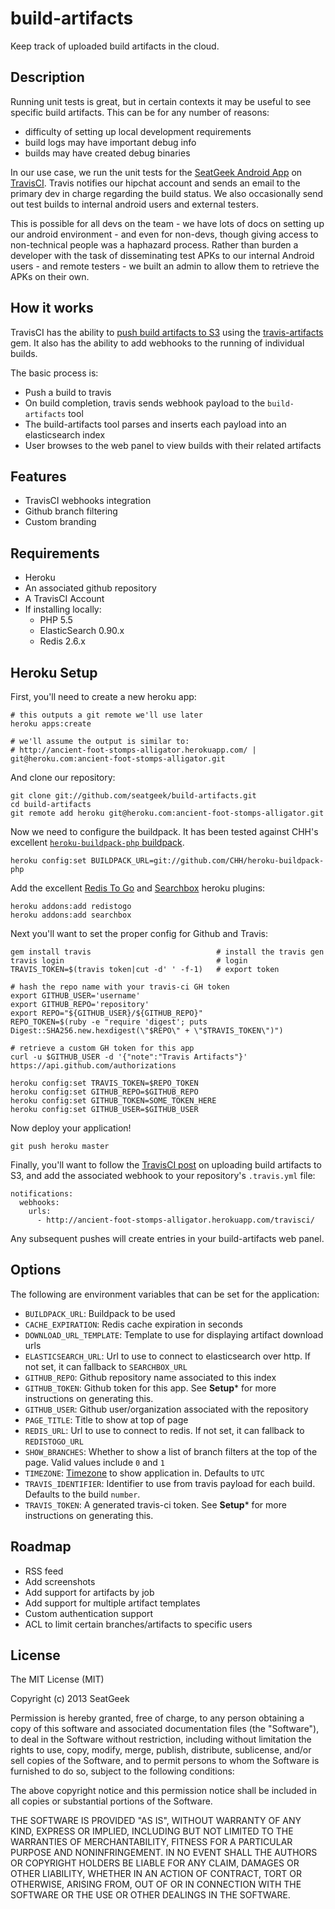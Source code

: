 # build-artifacts

Keep track of uploaded build artifacts in the cloud.

## Description

Running unit tests is great, but in certain contexts it may be useful to see specific build artifacts. This can be for any number of reasons:

- difficulty of setting up local development requirements
- build logs may have important debug info
- builds may have created debug binaries

In our use case, we run the unit tests for the [SeatGeek Android App](http://seatgeek.com/android-app) on [TravisCI](http://travis-ci.com/). Travis notifies our hipchat account and sends an email to the primary dev in charge regarding the build status. We also occasionally send out test builds to internal android users and external testers.

This is possible for all devs on the team - we have lots of docs on setting up our android environment - and even for non-devs, though giving access to non-technical people was a haphazard process. Rather than burden a developer with the task of disseminating test APKs to our internal Android users - and remote testers - we built an admin to allow them to retrieve the APKs on their own.

## How it works

TravisCI has the ability to [push build artifacts to S3](http://about.travis-ci.org/blog/2012-12-18-travis-artifacts/) using the [travis-artifacts](https://rubygems.org/gems/travis-artifacts) gem. It also has the ability to add webhooks to the running of individual builds.

The basic process is:

- Push a build to travis
- On build completion, travis sends webhook payload to the `build-artifacts` tool
- The build-artifacts tool parses and inserts each payload into an elasticsearch index
- User browses to the web panel to view builds with their related artifacts

## Features

- TravisCI webhooks integration
- Github branch filtering
- Custom branding

## Requirements

- Heroku
- An associated github repository
- A TravisCI Account
- If installing locally:
  - PHP 5.5
  - ElasticSearch 0.90.x
  - Redis 2.6.x

## Heroku Setup

First, you'll need to create a new heroku app:

    # this outputs a git remote we'll use later
    heroku apps:create

    # we'll assume the output is similar to:
    # http://ancient-foot-stomps-alligator.herokuapp.com/ | git@heroku.com:ancient-foot-stomps-alligator.git


And clone our repository:

    git clone git://github.com/seatgeek/build-artifacts.git
    cd build-artifacts
    git remote add heroku git@heroku.com:ancient-foot-stomps-alligator.git

Now we need to configure the buildpack. It has been tested against CHH's excellent [`heroku-buildpack-php` buildpack](https://github.com/CHH/heroku-buildpack-php).

    heroku config:set BUILDPACK_URL=git://github.com/CHH/heroku-buildpack-php

Add the excellent [Redis To Go](http://redistogo.com/) and [Searchbox](http://www.searchbox.com/) heroku plugins:

    heroku addons:add redistogo
    heroku addons:add searchbox

Next you'll want to set the proper config for Github and Travis:

    gem install travis                            # install the travis gen
    travis login                                  # login
    TRAVIS_TOKEN=$(travis token|cut -d' ' -f-1)   # export token

    # hash the repo name with your travis-ci GH token
    export GITHUB_USER='username'
    export GITHUB_REPO='repository'
    export REPO="${GITHUB_USER}/${GITHUB_REPO}"
    REPO_TOKEN=$(ruby -e "require 'digest'; puts Digest::SHA256.new.hexdigest(\"$REPO\" + \"$TRAVIS_TOKEN\")")

    # retrieve a custom GH token for this app
    curl -u $GITHUB_USER -d '{"note":"Travis Artifacts"}' https://api.github.com/authorizations

    heroku config:set TRAVIS_TOKEN=$REPO_TOKEN
    heroku config:set GITHUB_REPO=$GITHUB_REPO
    heroku config:set GITHUB_TOKEN=SOME_TOKEN_HERE
    heroku config:set GITHUB_USER=$GITHUB_USER

Now deploy your application!

    git push heroku master

Finally, you'll want to follow the [TravisCI post](http://about.travis-ci.org/blog/2012-12-18-travis-artifacts/) on uploading build artifacts to S3, and add the associated webhook to your repository's `.travis.yml` file:

    notifications:
      webhooks:
        urls:
          - http://ancient-foot-stomps-alligator.herokuapp.com/travisci/

Any subsequent pushes will create entries in your build-artifacts web panel.

## Options

The following are environment variables that can be set for the application:

- `BUILDPACK_URL`:         Buildpack to be used
- `CACHE_EXPIRATION`:      Redis cache expiration in seconds
- `DOWNLOAD_URL_TEMPLATE`: Template to use for displaying artifact download urls
- `ELASTICSEARCH_URL`:     Url to use to connect to elasticsearch over http. If not set, it can fallback to `SEARCHBOX_URL`
- `GITHUB_REPO`:           Github repository name associated to this index
- `GITHUB_TOKEN`:          Github token for this app. See **Setup*** for more instructions on generating this.
- `GITHUB_USER`:           Github user/organization associated with the repository
- `PAGE_TITLE`:            Title to show at top of page
- `REDIS_URL`:             Url to use to connect to redis. If not set, it can fallback to `REDISTOGO_URL`
- `SHOW_BRANCHES`:         Whether to show a list of branch filters at the top of the page. Valid values include `0` and `1`
- `TIMEZONE`:              [Timezone](http://php.net/manual/en/timezones.php) to show application in. Defaults to `UTC`
- `TRAVIS_IDENTIFIER`:     Identifier to use from travis payload for each build. Defaults to the build `number`.
- `TRAVIS_TOKEN`:          A generated travis-ci token. See **Setup*** for more instructions on generating this.

## Roadmap

- RSS feed
- Add screenshots
- Add support for artifacts by job
- Add support for multiple artifact templates
- Custom authentication support
- ACL to limit certain branches/artifacts to specific users

## License

The MIT License (MIT)

Copyright (c) 2013 SeatGeek

Permission is hereby granted, free of charge, to any person obtaining a copy
of this software and associated documentation files (the "Software"), to deal
in the Software without restriction, including without limitation the rights
to use, copy, modify, merge, publish, distribute, sublicense, and/or sell
copies of the Software, and to permit persons to whom the Software is
furnished to do so, subject to the following conditions:

The above copyright notice and this permission notice shall be included in
all copies or substantial portions of the Software.

THE SOFTWARE IS PROVIDED "AS IS", WITHOUT WARRANTY OF ANY KIND, EXPRESS OR
IMPLIED, INCLUDING BUT NOT LIMITED TO THE WARRANTIES OF MERCHANTABILITY,
FITNESS FOR A PARTICULAR PURPOSE AND NONINFRINGEMENT. IN NO EVENT SHALL THE
AUTHORS OR COPYRIGHT HOLDERS BE LIABLE FOR ANY CLAIM, DAMAGES OR OTHER
LIABILITY, WHETHER IN AN ACTION OF CONTRACT, TORT OR OTHERWISE, ARISING FROM,
OUT OF OR IN CONNECTION WITH THE SOFTWARE OR THE USE OR OTHER DEALINGS IN
THE SOFTWARE.